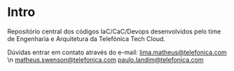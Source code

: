 # Intro

Repositório central dos códigos IaC/CaC/Devops desenvolvidos pelo time de Engenharia e Arquitetura da Telefónica Tech Cloud.

Dúvidas entrar em contato através do e-mail:
lima.matheus@telefonica.com \n
matheus.swenson@telefonica.com
paulo.landim@telefonica.com
